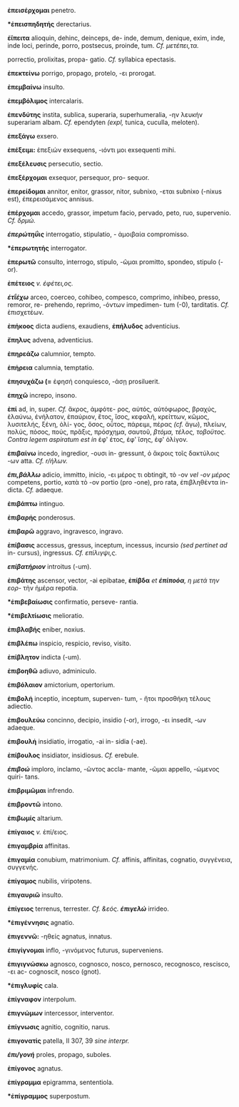 **ἐπεισέρχομαι** penetro.

**\*ἐπεισπηδητής** derectarius.

**ἐἴπειτα** alioquin, dehinc, deinceps, de- inde, demum, denique, exim,
inde, inde loci, perinde, porro, postsecus, proinde, tum. *Cf.
μετέπει,τα.*

porrectio, prolixitas, propa- gatio. *Cf.* syllabica epectasis.

**ἐπεκτείνω** porrigo, propago, protelo, -ει prorogat.

**ἐπεμβαίνω** insulto.

**ἐπεμβόλιμος** intercalaris.

**ἐπενδύτης** instita, subIica, superaria, superhumeralia, -ην λευκήν
superariam albam. *Cf.* ependyten *(expl,* tunica, cuculla, meloten).

**ἐπεξάγω** exsero.

**ἐπέξειμι:** ἐπεξιὠν exsequens, -ιόντι μοι exsequenti mihi.

**ἐπεξέλευσις** persecutio, sectio.

**ἐπεξέρχομαι** exsequor, persequor, pro- sequor.

**ἐπερείδομαι** annitor, enitor, grassor, nitor, subnixo, -εται subnixo
(-nixus est), έπερεισάμενος annisus.

**ἐπέρχομαι** accedo, grassor, impetum facio, pervado, peto, ruo,
supervenio. *Cf. δρμώ.*

***έπερώτηΰις*** interrogatio, stipulatio, - ἀμοιβαία compromisso.

**\*ἐπερωτητής** interrogator.

**ἐπερωτῶ** consulto, interrogo, stipulo, -ῶμαι promitto, spondeo,
stipulo (-or).

**ἐπέτειος** *v. έφέτει,ος.*

***έτΐέχω*** arceo, coerceo, cohibeo, compesco, comprimo, inhibeo,
presso, remoror, re- prehendo, reprimo, -όντων impedimen- tum (-0),
tarditatis. *Cf.* ἐπισχετέων.

**ἐπήκοος** dicta audiens, exaudiens, **ἐπήλυδος** adventicius.

**ἔπηλυς** advena, adventicius.

**ἐπηρεάζω** calumnior, tempto.

**ἐπἡρεια** calumnia, temptatio.

**ἐπησυχάζω (=** ἐφησἠ conquiesco, -άσῃ prosiluerit.

**ἐπηχῶ** increpo, insono.

**ἐπί** ad, in, super. *Cf.* ἄκρος, ἀμφότε- ρος, αὐτός, αὐτόφωρος,
βραχύς, ἐλαύνω, ένήλατον, ἐπαύριον, ἔτος, ἴσος, κεφαλή, κρείττων, κῶμος,
λυσιτελής, ξένη, ὀλί- γος, ὅσος, οὖτος, πάρειμι, πέρας *(cf.* ἄγω),
πλείων, πολύς, πόσος, πούς, πρᾶξις, πρόσχημα, σαυτοῦ, *βτόμα, τέλος,
τοβοϋτος. Contra legem aspiratum est in* ἐφ' έτος, έφ' ἴσης, ἐφ' ὀλίγον.

**ἐπιβαίνω** incedo, ingredior, -ουσι in- gressunt, ὁ ἄκροις τοῖς
δακτύλοις -ων atta. *Cf. r/ήλων.*

***έπι,βάλλω*** adicio, immitto, inicio, -ει μέρος τι obtingit, τὸ -ov
*vel -ον μέρος* competens, portio, κατὰ τὸ -ov portio (pro -one), pro
rata, έπιβληθέντα in- dicta. *Cf.* adaeque.

**ἐπιβάπτω** intinguo.

**ἐπιβαρἡς** ponderosus.

**ἐπιβαρῶ** aggravo, ingravesco, ingravo.

**ἐπίβασις** accessus, gressus, inceptum, incessus, incursio *(sed
pertinet ad* in- cursus), ingressus. *Cf. επίλιγψι,ς.*

***επίβατήριον*** introitus (-um).

**ἐπιβάτης** ascensor, vector, -ai epibatae, **ἐπίβδα** *et **έπίποόα**,
η μετά την εορ-* τὴν ἡμέρα repotia.

**\*ἐπιβεβαίωσις** confirmatio, perseve- rantia.

**\*ἐπιβελτίωσις** melioratio.

**ἐπιβλαβής** eniber, noxius.

**ἐπιβλέπω** inspicio, respicio, reviso, visito.

**ἐπίβλητον** indicta (-um).

**ἐπιβοηθῶ** adiuvo, adminiculo.

**ἐπιβόλαιον** amictorium, opertorium.

**ἐπιβολἡ** inceptio, inceptum, superven- tum, - ἤτοι προσθήκη τέλους
adiectio.

**ἐπιβουλεύω** concinno, decipio, insidio (-or), irrogo, -ει insedit,
-ων adaeque.

**ἐπιβουλἡ** insidiatio, irrogatio, -ai in- sidia (-ae).

**ἐπίβουλος** insidiator, insidiosus. *Cf.* erebule.

***έπιβοώ*** imploro, inclamo, -ῶντος accla- mante, -ῶμαι appello,
-ώμενος quiri- tans.

**ἐπιβριμῶμαι** infrendo.

**ἐπιβροντῶ** intono.

**ἐπιβωμίς** altarium.

**ἐπίγαιος** *v.* ἐπί/ειος.

**ἐπιγαμβρία** affinitas.

**ἐπιγαμία** conubium, matrimonium. *Cf.* affinis, affinitas, cognatio,
συγγένεια, συγγενής.

**ἐπίγαμος** nubilis, viripotens.

**ἐπιγαυριῶ** insulto.

**ἐπίγειος** terrenus, terrester. *Cf. &εός. **έπιγελώ*** irrideo.

**\*ἐπιγέννησις** agnatio.

**ἐπιγεννῶ:** -ηθείς agnatus, innatus.

**έπιγίγνομαι** inflo, -γινόμενος futurus, superveniens.

**ἐπιγιγνώσκω** agnosco, cognosco, nosco, pernosco, recognosco,
rescisco, -ει ac- cognoscit, nosco (gnot).

**\*ἐπιγλυφίς** cala.

**ἐπίγναφον** interpolum.

**ἐπιγνώμων** intercessor, interventor.

**ἐπίγνωσις** agnitio, cognitio, narus.

**ἐπιγονατίς** patella, II 307, 39 *sine interpr.*

***έπι/γονή*** proles, propago, suboles.

**ἐπίγονος** agnatus.

**ἐπίγραμμα** epigramma, sententiola.

**\*ἐπίγραμμος** superpostum.
